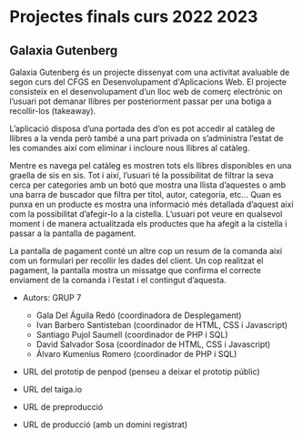 # Projectes finals curs 2022 2023

## Galaxia Gutenberg

Galaxia Gutenberg és un projecte dissenyat com una activitat avaluable de segon curs del CFGS en Desenvolupament d'Aplicacions Web. El projecte consisteix en el desenvolupament d’un lloc web de comerç electrònic on l’usuari pot demanar llibres per posteriorment passar per una botiga a recollir-los (takeaway).

L’aplicació disposa d’una portada des d’on es pot accedir al catàleg de llibres a la venda però també a una part privada on s’administra l’estat de les comandes així com eliminar i incloure nous llibres al catàleg.

Mentre es navega pel catàleg es mostren tots els llibres disponibles en una graella de sis en sis. Tot i així, l’usuari té la possibilitat de filtrar la seva cerca per categories amb un botó que mostra una llista d’aquestes o amb una barra de buscador que filtra per títol, autor, categoría, etc... Quan es punxa en un producte es mostra una informació més detallada d’aquest així com la possibilitat d’afegir-lo a la cistella. L’usuari pot veure en qualsevol moment i de manera actualitzada els productes que ha afegit a la cistella i passar a la pantalla de pagament.

La pantalla de pagament conté un altre cop un resum de la comanda així com un formulari per recollir les dades del client. Un cop realitzat el pagament, la pantalla mostra un missatge que confirma el correcte enviament de la comanda i l’estat i el contingut d’aquesta.

* Autors: GRUP 7
    - Gala Del Águila Redó (coordinadora de Desplegament)
    - Ivan Barbero Santisteban (coordinador de HTML, CSS i Javascript)
    - Santiago Pujol Saumell (coordinador de PHP i SQL)
    - David Salvador Sosa (coordinador de HTML, CSS i Javascript)
    - Álvaro Kumenius Romero (coordinador de PHP i SQL)

* URL del prototip de penpod (penseu a deixar el prototip públic)
* URL del taiga.io
* URL de preproducció 
* URL de producció (amb un domini registrat)


